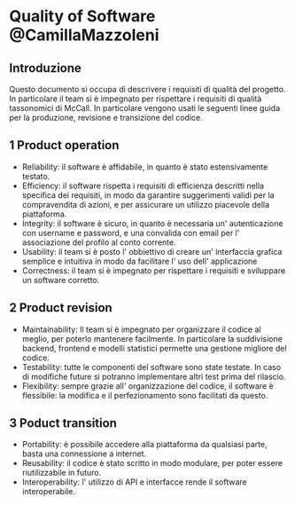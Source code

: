 # Quality of Software @CamillaMazzoleni
## Introduzione
Questo documento si occupa di descrivere i requisiti di qualità del progetto. In particolare il team si è impegnato per rispettare i requisiti di qualità tassonomici di McCall. In particolare vengono usati le seguenti linee guida per la produzione, revisione e transizione del codice.

## 1 Product operation
- Reliability: il software è affidabile, in quanto è stato estensivamente testato.
- Efficiency: il software rispetta i requisiti di efficienza descritti nella specifica dei requisiti, in modo da garantire suggerimenti validi per la compravendita di azioni, e per assicurare un utilizzo piacevole della piattaforma.
- Integrity: il software è sicuro, in quanto è necessaria un' autenticazione con username e password, e una convalida con email per l' associazione del profilo al conto corrente.
- Usability: il team si è posto l' obbiettivo di creare un' interfaccia grafica semplice e intuitiva in modo da facilitare l' uso dell' applicazione
- Correctness: il team si è impegnato per rispettare i requisiti e sviluppare un software corretto.

## 2 Product revision
- Maintainability: Il team si è impegnato per organizzare il codice al meglio, per poterlo mantenere facilmente. In particolare la suddivisione backend, frontend e modelli statistici permette una gestione migliore del codice.
- Testability: tutte le componenti del software sono state testate. In caso di modifiche future si potranno implementare altri test prima del rilascio.
- Flexibility: sempre grazie all' organizzazione del codice, il software è flessibile: la modifica e il perfezionamento sono facilitati da questo.

## 3 Poduct transition
- Portability: è possibile accedere alla piattaforma da qualsiasi parte, basta una connessione a internet.
- Reusability: il codice è stato scritto in modo modulare,  per poter essere riutilizzabile in futuro.
- Interoperability: l' utilizzo di API e interfacce rende il software interoperabile.
